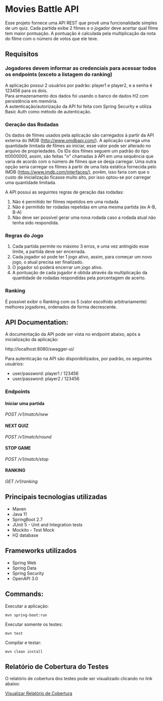 # Movies Battle API

Esse projeto fornece uma API REST que provê uma funcionalidade simples de um quiz. Cada partida exibe 2 filmes e 
o jogador deve acertar qual filme tem maior pontuação. A pontuação é calculada pela multiplicação da nota do filme com 
o número de votos que ele teve.

## Requisitos

### Jogadores devem informar as credenciais para acessar todos os endpoints (exceto a listagem do ranking)

A aplicação possui 2 usuários por padrão: player1 e player2, e a senha é 123456 para os dois.<br>
Para armazenamento dos dados foi usando o banco de dados H2 com persistência em memória.<br>
A autenticação/autorização da API foi feita com Spring Security e utiliza Basic Auth como método de autenticação. <br>

### Geração das Rodadas

Os dados de filmes usados pela aplicação são carregados à partir da API externa do IMDB (http://www.omdbapi.com/).
A aplicação carrega uma quantidade limitada de filmes ao iniciar, esse valor pode ser alterado no arquivo de propriedades.
Os IDs dos filmes seguem um padrão do tipo tt0000000, assim, são feitas "n" chamadas à API em uma sequência que varia de 
acordo com o número de filmes que se desja carregar. Uma outra opção seria carregar os filmes à partir de uma lista estática
fornecida pelo IMDB (https://www.imdb.com/interfaces/), porém, isso faria com que o custo de inicialização ficasse muito alto,
por isso optou-se por carregar uma quantidade limitada.

A API possui as seguintes regras de geração das rodadas:

1. Não é permitido ter filmes repetidos em uma rodada
2. Não é permitido ter rodadas repetidas em uma mesma partida (ex A-B, B-A)
3. Não deve ser possível gerar uma nova rodada caso a rodada atual não tenha sido respondida.

### Regras do Jogo

1. Cada partida permite no máximo 3 erros, e uma vez antingido esse limite, a partida deve ser encerrada.
2. Cada jogador só pode ter 1 jogo ativo, assim, para começar um novo jogo, o atual precisa ser finalizado.
3. O jogador só poderá encerrar um jogo ativo.
4. A pontuação de cada jogador é obtida através da multiplicação da quantidade de rodadas respondidas pela porcentagem de acerto.

### Ranking

É possível exibir o Ranking com os 5 (valor escolhido arbitrariamente) melhores jogadores, ordenados de forma decrescente.

## API Documentation:

A documentação da API pode ser vista no endpoint abaixo, após a inicialização da aplicação:

http://localhost:8080/swagger-ui/

Para autenticação na API são disponibilizados, por padrão, os seguintes usuários:

- user/password: player1 / 123456
- user/password: player2 / 123456

### Endpoints

#### Iniciar uma partida

_POST /v1/match/new_

#### NEXT QUIZ

_POST /v1/match/round_

#### STOP GAME

_POST /v1/match/stop_

#### RANKING

_GET /v1/ranking_

## Principais tecnologias utilizadas

* Maven
* Java 11
* SpringBoot 2.7
* JUnit 5 - Unit and Integration tests
* Mockito - Test Mock
* H2 database

## Frameworks utilizados

* Spring Web
* Spring Data
* Spring Security
* OpenAPI 3.0

## Commands:

Executar a aplicação:

    mvn spring-boot:run

Executar somente os testes:

    mvn test

Compilar e testar:

    mvn clean install

## Relatório de Cobertura do Testes

O relatório de cobertura dos testes pode ser visualizado clicando no link abaixo:

[Visualizar Relatório de Cobertura](htmlReport/index.html)